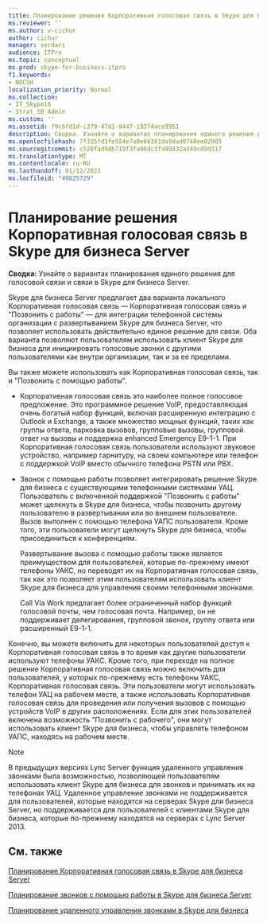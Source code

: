 ```yaml
---
title: Планирование решения Корпоративная голосовая связь в Skype для бизнеса Server
ms.reviewer: ''
ms.author: v-cichur
author: cichur
manager: serdars
audience: ITPro
ms.topic: conceptual
ms.prod: skype-for-business-itpro
f1.keywords:
- NOCSH
localization_priority: Normal
ms.collection:
- IT_Skype16
- Strat_SB_Admin
ms.custom: ''
ms.assetid: f9c6fd1d-c379-47d1-8447-19274ace9951
description: Сводка. Узнайте о вариантах планирования единого решения для голосовой связи и связи в Skype для бизнеса Server.
ms.openlocfilehash: 7f335fd3fe954e7a0e66381da9dad0748ee02905
ms.sourcegitcommit: c528fad9db719f3fa96dc3fa99332a349cd9d317
ms.translationtype: MT
ms.contentlocale: ru-RU
ms.lasthandoff: 01/12/2021
ms.locfileid: "49825729"
---
```

# <a name="plan-your-enterprise-voice-solution-in-skype-for-business-server"></a>Планирование решения Корпоративная голосовая связь в Skype для бизнеса Server
 
**Сводка:** Узнайте о вариантах планирования единого решения для голосовой связи и связи в Skype для бизнеса Server.
  
Skype для бизнеса Server предлагает два варианта локального Корпоративная голосовая связь — Корпоративная голосовая связь и "Позвонить с работы" — для интеграции телефонной системы организации с развертыванием Skype для бизнеса Server, что позволяет использовать действительно единое решение для связи. Оба варианта позволяют пользователям использовать клиент Skype для бизнеса для инициировать голосовые звонки с другими пользователями как внутри организации, так и за ее пределами.
  
Вы также можете использовать как Корпоративная голосовая связь, так и "Позвонить с помощью работы".
  
- Корпоративная голосовая связь это наиболее полное голосовое предложение. Это программное решение VoIP, предоставляющая очень богатый набор функций, включая расширенную интеграцию с Outlook и Exchange, а также множество мощных функций, таких как группы ответа, парковка вызовов, групповые вызовы, групповой ответ на вызовы и поддержка enhanced Emergency E9-1-1. При Корпоративная голосовая связь пользователи используют звуковое устройство, например гарнитуру, на своем компьютере или телефон с поддержкой VoIP вместо обычного телефона PSTN или PBX.
    
- Звонок с помощью работы позволяет интегрировать решение Skype для бизнеса с существующими телефонными системами УАЦ. Пользователь с включенной поддержкой "Позвонить с работы" может щелкнуть в Skype для бизнеса, чтобы позвонить другому пользователю в развертывании или во внешнем пользователе. Вызов выполнен с помощью телефона УАПС пользователя. Кроме того, эти пользователи могут щелкнуть Skype для бизнеса, чтобы присоединиться к конференциям.
    
    Развертывание вызова с помощью работы также является преимуществом для пользователей, которые по-прежнему имеют телефоны УАКС, но переводят их на Корпоративная голосовая связь, так как это позволяет этим пользователям использовать клиент Skype для бизнеса для управления своими телефонными звонками.
    
     Call Via Work предлагает более ограниченный набор функций голосовой почты, чем голосовая почта. Например, он не поддерживает делегирования, групповой звонок, группу ответа или расширенный E9-1-1.
    
Конечно, вы можете включить для некоторых пользователей доступ к Корпоративная голосовая связь в то время как другие пользователи используют телефоны УАКС. Кроме того, при переходе на полное решение Корпоративная голосовая связь можно включить для пользователей, у которых по-прежнему есть телефоны УАКС, Корпоративная голосовая связь. Эти пользователи могут использовать телефон УАЦ на рабочем месте, а также использовать Корпоративная голосовая связь для проведения или получения вызовов с помощью устройств VoIP в других расположениях. Если для этих пользователей включена возможность "Позвонить с рабочего", они могут использовать клиент Skype для бизнеса, чтобы управлять телефоном УАПС, находясь на рабочем месте.
  
> [!NOTE]
> В предыдущих версиях Lync Server функция удаленного управления звонками была возможностью, позволяющей пользователям использовать клиент Skype для бизнеса для звонков и принимать их на телефонах УАЦ. Удаленное управление звонками не поддерживается для пользователей, которые находятся на серверах Skype для бизнеса Server, но поддерживается для пользователей с клиентами Skype для бизнеса, которые по-прежнему находятся на серверах с Lync Server 2013. 
  
## <a name="see-also"></a>См. также


[Планирование Корпоративная голосовая связь в Skype для бизнеса Server](enterprise-voice.md)
  
[Планирование звонков с помощью работы в Skype для бизнеса Server](call-via-work.md)
  
[Планирование удаленного управления звонками в Skype для бизнеса](remote-call-control.md)

